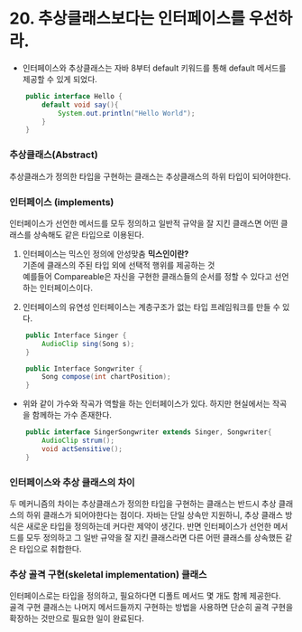 # 20. 추상클래스보다는 인터페이스를 우선하라.

* 인터페이스와 추상클래스는 자바 8부터 default 키워드를 통해 default 메서드를 제공할 수 있게 되었다.

```java
	public interface Hello {
		default void say(){
			System.out.println("Hello World");
		}
	}
```
### 추상클래스(Abstract)
추상클래스가 정의한 타입을 구현하는 클래스는 추상클래스의 하위 타입이 되어야한다.

### 인터페이스 (implements)
인터페이스가 선언한 메서드를 모두 정의하고 일반적 규약을 잘 지킨 클래스면 어떤 클래스를 상속해도 같은 타입으로 이용된다.

1. 인터페이스는 믹스인 정의에 안성맞춤
	**믹스인이란?**  
	기존에 클래스의 주된 타입 외에 선택적 행위를 제공하는 것  
	예를들어 Compareable은 자신을 구현한 클래스들의 순서를 정할 수 있다고 선언하는 인터페이스이다.
	
2. 인터페이스의 유연성
	인터페이스는 계층구조가 없는 타입 프레임워크를 만들 수 있다.  
```java
	public Interface Singer {
		AudioClip sing(Song s);
	}
```	

```java
	public Interface Songwriter {
		Song compose(int chartPosition);
	}
```	
* 위와 같이 가수와 작곡가 역할을 하는 인터페이스가 있다. 하지만 현실에서는 작곡을 함께하는 가수 존재한다.

```java 
	public interface SingerSongwriter extends Singer, Songwriter{
		AudioClip strum();
		void actSensitive();
	}
```

### 인터페이스와 추상 클래스의 차이
두 메커니즘의 차이는 추상클래스가 정의한 타입을 구현하는 클래스는 반드시 추상 클래스의 하위 클래스가 되어야한다는 점이다.
자바는 단일 상속만 지원하니, 추상 클래스 방식은 새로운 타입을 정의하는데 커다란 제약이 생긴다. 반면 인터페이스가 선언한 메서드를 모두 
정의하고 그 일반 규약을 잘 지킨 클래스라면 다른 어떤 클래스를 상속했든 같은 타입으로 취합한다.

### 추상 골격 구현(skeletal implementation) 클래스
인터페이스로는 타입을 정의하고, 필요하다면 디폴트 메서드 몇 개도 함께 제공한다.  
골격 구현 클래스는 나머지 메서드들까지 구현하는 방법을 사용하면 단순히 골격 구현을 확장하는 것만으로 필요한 일이 완료된다.














